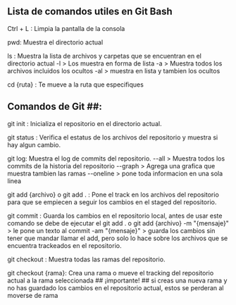 ## Lista de comandos utiles en Git Bash ## 

Ctrl + L : 
    Limpia la pantalla de la consola

pwd:
    Muestra el directorio actual
    
ls :
    Muestra la lista de archivos y carpetas que se encuentran en el directorio actual
    -l > Los muestra en forma de lista
    -a > Muestra todos los archivos incluidos los ocultos
    -al > muestra en lista y tambien los ocultos

cd {ruta} :
    Te mueve a la ruta que especifiques



## Comandos de Git ##:

git init :
    Inicializa el repositorio en el directorio actual.

git status :
    Verifica el estatus de los archivos del repositorio y muestra si hay algun cambio.

git log:
    Muestra el log de commits del repositorio.
    --all > Muestra todos los commits de la historia del repositorio
    --graph > Agrega una grafica que muestra tambien las ramas
    --oneline > pone toda informacion en una sola linea


git add {archivo} o git add . :
    Pone el track en los archivos del repositorio para que se empiecen a seguir los cambios en el staged del repositorio.

git commit :
    Guarda los cambios en el repositorio local, antes de usar este comando se debe de ejecutar el git add . o git add {archivo}
    -m "{mensaje}" > le pone un texto al commit 
    -am "{mensaje}" > guarda los cambios sin tener que mandar llamar el add, pero solo lo hace sobre los archivos que se encuentra trackeados en el repositorio.

git checkout :
    Muestra todas las ramas del repositorio.

git checkout {rama}:
    Crea una rama o mueve el tracking del repositorio actual a la rama seleccionada
    ## ¡importante! ## si creas una nueva rama y no has guardado los cambios en el repositorio actual, estos se perderan al moverse de rama





